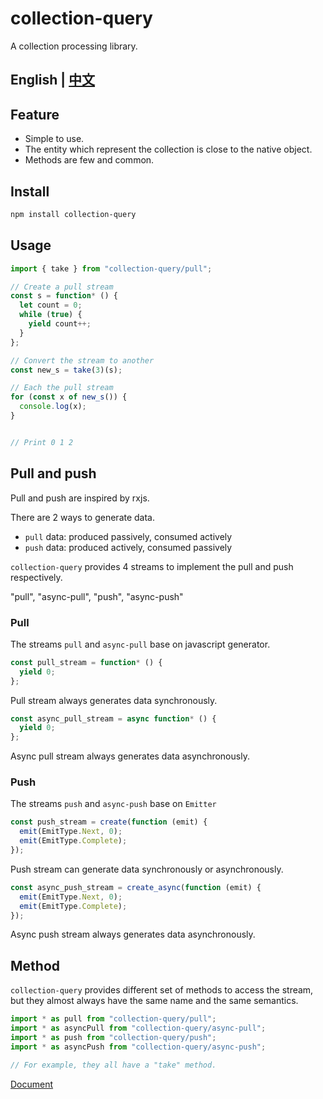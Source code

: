 # collection-query

A collection processing library.

English | [中文](https://github.com/Iplaylf2/collection-query/blob/master/doc/README.cn.md)
-

## Feature

- Simple to use.
- The entity which represent the collection is close to the native object.
- Methods are few and common.

## Install

``` bash
npm install collection-query
```

## Usage

``` typescript
import { take } from "collection-query/pull";

// Create a pull stream
const s = function* () {
  let count = 0;
  while (true) {
    yield count++;
  }
};

// Convert the stream to another
const new_s = take(3)(s);

// Each the pull stream
for (const x of new_s()) {
  console.log(x);
}


// Print 0 1 2
```

## Pull and push

Pull and push are inspired by rxjs.

There are 2 ways to generate data.
- `pull` data: produced passively, consumed actively
- `push` data: produced actively, consumed passively

`collection-query` provides 4 streams to implement the pull and push respectively.

"pull", "async-pull", "push", "async-push"

### Pull

The streams `pull` and `async-pull` base on javascript generator.

``` typescript
const pull_stream = function* () {
  yield 0;
};
```

Pull stream always generates data synchronously.

``` typescript
const async_pull_stream = async function* () {
  yield 0;
};
```

Async pull stream always generates data asynchronously.

### Push

The streams `push` and `async-push` base on `Emitter`

``` typescript
const push_stream = create(function (emit) {
  emit(EmitType.Next, 0);
  emit(EmitType.Complete);
});
```

Push stream can generate data synchronously or asynchronously.

``` typescript
const async_push_stream = create_async(function (emit) {
  emit(EmitType.Next, 0);
  emit(EmitType.Complete);
});
```

Async push stream always generates data asynchronously.

## Method

`collection-query` provides different set of methods to access the stream, but they almost always have the same name and the same semantics.

``` typescript
import * as pull from "collection-query/pull";
import * as asyncPull from "collection-query/async-pull";
import * as push from "collection-query/push";
import * as asyncPush from "collection-query/async-push";

// For example, they all have a "take" method.
```

[Document](https://github.com/Iplaylf2/collection-query/blob/master/doc/document.md)
